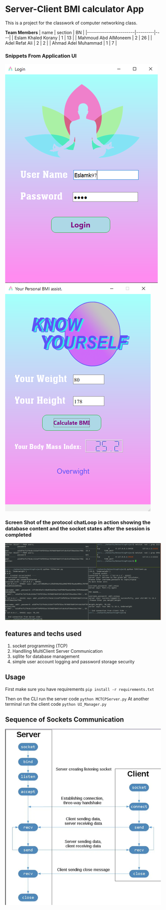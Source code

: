 # Server-Client BMI calculator App 
This is a project for the classwork of computer networking class.

**Team Members**
| name                   | section | BN |
|------------------------|---------|----|
| Eslam Khaled Korany    | 1       | 13 |
| Mahmoud Abd AlMoneem   | 2       | 26 |
| Adel Refat Ali         | 2       | 2  |
| Ahmad Adel Muhammad    | 1       | 7  | 
### Snippets From Application UI
![Login window](resources/media/Screenshot_login.png)
![Main window](resources/media/Screenshot_main.png)

### Screen Shot of the protocol chatLoop in action showing the database content and the socket states after the session is completed
![Console App Session Example](resources/media/consoleAppSession.png)

## features and techs used
1. socket programming (TCP)
2. Handlling MultiClient Server Communication
3. sqllite for database management
4. simple user account logging and password storage security  
## Usage 
First make sure you have requirements `pip install -r requirements.txt`

Then on the CLI run the server code `python MCTCPServer.py`
At another terminal run the client code `python UI_Manager.py`
## Sequence of Sockets Communication
![Sockets communication diagram](resources/media/SocketDiagram.png)